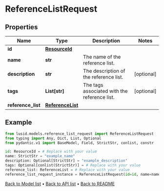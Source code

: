 # ReferenceListRequest

## Properties
Name | Type | Description | Notes
------------ | ------------- | ------------- | -------------
**id** | [**ResourceId**](ResourceId.md) |  | 
**name** | **str** | The name of the reference list. | 
**description** | **str** | The description of the reference list. | [optional] 
**tags** | **List[str]** | The tags associated with the reference list. | [optional] 
**reference_list** | [**ReferenceList**](ReferenceList.md) |  | 
## Example

```python
from lusid.models.reference_list_request import ReferenceListRequest
from typing import Any, Dict, List, Optional
from pydantic.v1 import BaseModel, Field, StrictStr, conlist, constr

id: ResourceId = # Replace with your value
name: StrictStr = "example_name"
description: Optional[StrictStr] = "example_description"
tags: Optional[conlist(StrictStr)] = # Replace with your value
reference_list: ReferenceList = # Replace with your value
reference_list_request_instance = ReferenceListRequest(id=id, name=name, description=description, tags=tags, reference_list=reference_list)

```

[Back to Model list](../README.md#documentation-for-models) &#8226; [Back to API list](../README.md#documentation-for-api-endpoints) &#8226; [Back to README](../README.md)

